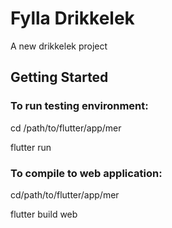 # Fylla Drikkelek

A new drikkelek project

## Getting Started

### To run testing environment:

cd /path/to/flutter/app/mer

flutter run



### To compile to web application:

cd/path/to/flutter/app/mer

flutter build web

